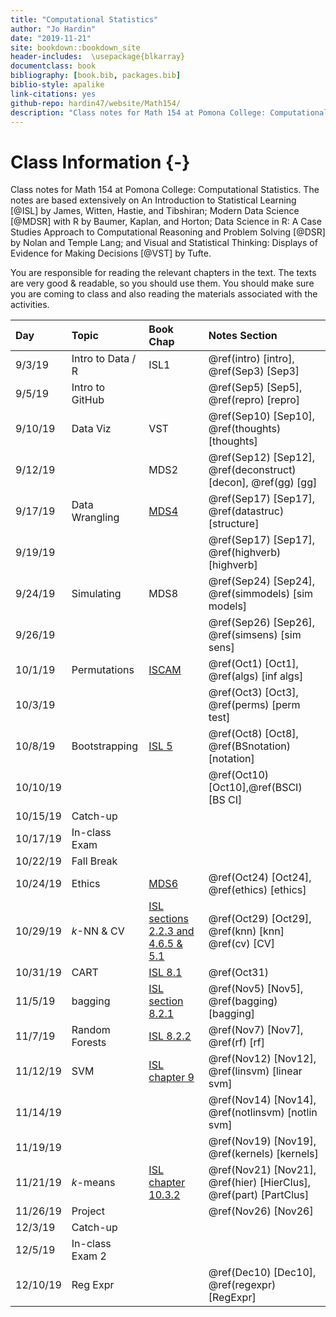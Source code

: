 ```yaml
--- 
title: "Computational Statistics"
author: "Jo Hardin"
date: "2019-11-21"
site: bookdown::bookdown_site
header-includes:  \usepackage{blkarray}
documentclass: book
bibliography: [book.bib, packages.bib]
biblio-style: apalike
link-citations: yes
github-repo: hardin47/website/Math154/
description: "Class notes for Math 154 at Pomona College: Computational Statistics.  The notes are based extensively on An Introduction to Statistical Learning by James, Witten, Hastie, and Tibshirani as well as Modern Data Science with R by Baumer, Kaplan, and Horton."
---
```



# Class Information {-}

Class notes for Math 154 at Pomona College: Computational Statistics.  The notes are based extensively on An Introduction to Statistical Learning [@ISL] by James, Witten, Hastie, and Tibshiran;  Modern Data Science [@MDSR] with R by Baumer, Kaplan, and Horton; Data Science in R: A Case Studies Approach to Computational Reasoning and Problem Solving [@DSR] by Nolan and Temple Lang; and Visual and Statistical Thinking: Displays of Evidence for Making Decisions [@VST] by Tufte.


You are responsible for reading the relevant chapters in the text.  The texts are very good & readable, so you should use them.   You should make sure you are coming to class and also reading the materials associated with the activities. 













| Day    	| Topic     	|  Book Chap   	|   Notes Section |
|:-------	|:------------|:---------	|:--------------------	|
| 9/3/19 	| Intro to Data / R | ISL1 | \@ref(intro) [intro],  \@ref(Sep3) [Sep3]|
| 9/5/19	| Intro to GitHub |  |  \@ref(Sep5) [Sep5], \@ref(repro)  [repro] |
| 9/10/19	| Data Viz| VST | \@ref(Sep10) [Sep10], \@ref(thoughts) [thoughts]  |
| 9/12/19  	|  | MDS2 |  \@ref(Sep12)   [Sep12], \@ref(deconstruct) [decon], \@ref(gg) [gg]|
| 9/17/19	| Data Wrangling | [MDS4](http://mdsr-book.github.io/) | \@ref(Sep17) [Sep17], \@ref(datastruc) [structure] |
| 9/19/19  	|  |  | \@ref(Sep17) [Sep17], \@ref(highverb)   [highverb] |
| 9/24/19	| Simulating |  MDS8 | \@ref(Sep24) [Sep24], \@ref(simmodels) [sim models] |
| 9/26/19  	|  |  | \@ref(Sep26) [Sep26], \@ref(simsens)   [sim sens] |
| 10/1/19	| Permutations |  [ISCAM](http://www.rossmanchance.com/iscam3/files.html) | \@ref(Oct1) [Oct1], \@ref(algs) [inf algs] |
| 10/3/19  	|  |  | \@ref(Oct3) [Oct3], \@ref(perms)   [perm test] |
| 10/8/19	| Bootstrapping |  [ISL 5](http://faculty.marshall.usc.edu/gareth-james/ISL/) | \@ref(Oct8) [Oct8], \@ref(BSnotation) [notation] |
| 10/10/19  	|  |  | \@ref(Oct10) [Oct10],\@ref(BSCI) [BS CI] |
| 10/15/19	| Catch-up |   |  |
| 10/17/19	| In-class Exam |   |  |
| 10/22/19	| Fall Break |   |  |
| 10/24/19	| Ethics | [MDS6](http://mdsr-book.github.io/) | \@ref(Oct24) [Oct24], \@ref(ethics) [ethics] |
| 10/29/19	| $k$-NN & CV | [ISL sections 2.2.3 and 4.6.5 & 5.1](http://faculty.marshall.usc.edu/gareth-james/ISL/)   | \@ref(Oct29) [Oct29], \@ref(knn) [knn]  \@ref(cv) [CV]|
| 10/31/19	| CART | [ISL 8.1](http://faculty.marshall.usc.edu/gareth-james/ISL/)  | \@ref(Oct31) | 
|11/5/19	| bagging| [ISL section 8.2.1](http://faculty.marshall.usc.edu/gareth-james/ISL/)   | \@ref(Nov5) [Nov5], \@ref(bagging) [bagging] |
| 11/7/19	| Random Forests | [ISL 8.2.2](http://faculty.marshall.usc.edu/gareth-james/ISL/)  | \@ref(Nov7) [Nov7], \@ref(rf) [rf] |
|11/12/19	| SVM | [ISL chapter 9](http://faculty.marshall.usc.edu/gareth-james/ISL/)   | \@ref(Nov12) [Nov12], \@ref(linsvm) [linear svm] |
| 11/14/19	|  |   | \@ref(Nov14) [Nov14], \@ref(notlinsvm) [notlin svm] |
|11/19/19	| |   | \@ref(Nov19) [Nov19], \@ref(kernels) [kernels] |
| 11/21/19	| $k$-means  | [ISL chapter 10.3.2](http://faculty.marshall.usc.edu/gareth-james/ISL/)  | \@ref(Nov21) [Nov21], \@ref(hier) [HierClus], \@ref(part) [PartClus]|
| 11/26/19  	| Project  |  | \@ref(Nov26) [Nov26] |
| 12/3/19	| Catch-up |   |  |
| 12/5/19	| In-class Exam 2|   |  |
| 12/10/19  	| Reg Expr |  | \@ref(Dec10) [Dec10], \@ref(regexpr) [RegExpr] |

